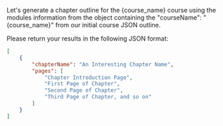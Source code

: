 Let's generate a chapter outline for the {course_name} course using the modules information from the object containing the "courseName": "{course_name}" from our initial course JSON outline.

Please return your results in the following JSON format:
```json
[
    {
        "chapterName": "An Interesting Chapter Name",
        "pages": [
            "Chapter Introduction Page",
            "First Page of Chapter",
            "Second Page of Chapter",
            "Third Page of Chapter, and so on"
        ]
    }
]
```